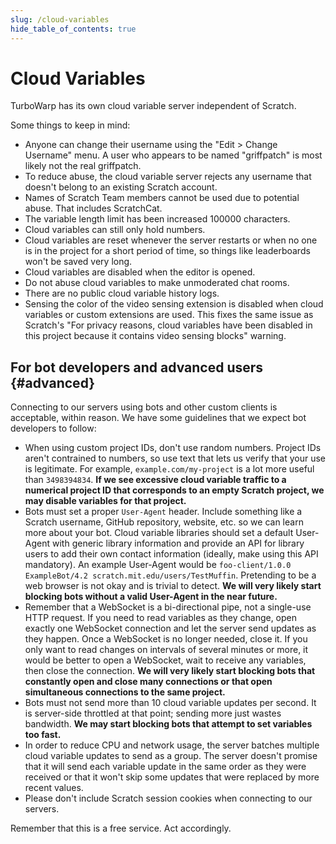 ```yaml
---
slug: /cloud-variables
hide_table_of_contents: true
---
```


# Cloud Variables

TurboWarp has its own cloud variable server independent of Scratch.

Some things to keep in mind:

 - Anyone can change their username using the "Edit > Change Username" menu. A user who appears to be named "griffpatch" is most likely not the real griffpatch.
 - To reduce abuse, the cloud variable server rejects any username that doesn't belong to an existing Scratch account.
 - Names of Scratch Team members cannot be used due to potential abuse. That includes ScratchCat.
 - The variable length limit has been increased 100000 characters.
 - Cloud variables can still only hold numbers.
 - Cloud variables are reset whenever the server restarts or when no one is in the project for a short period of time, so things like leaderboards won't be saved very long.
 - Cloud variables are disabled when the editor is opened.
 - Do not abuse cloud variables to make unmoderated chat rooms.
 - There are no public cloud variable history logs.
 - Sensing the color of the video sensing extension is disabled when cloud variables or custom extensions are used. This fixes the same issue as Scratch's "For privacy reasons, cloud variables have been disabled in this project because it contains video sensing blocks" warning.

## For bot developers and advanced users {#advanced}

Connecting to our servers using bots and other custom clients is acceptable, within reason. We have some guidelines that we expect bot developers to follow:

 * When using custom project IDs, don't use random numbers. Project IDs aren't contrained to numbers, so use text that lets us verify that your use is legitimate. For example, `example.com/my-project` is a lot more useful than `3498394834`. **If we see excessive cloud variable traffic to a numerical project ID that corresponds to an empty Scratch project, we may disable variables for that project.**
 * Bots must set a proper `User-Agent` header. Include something like a Scratch username, GitHub repository, website, etc. so we can learn more about your bot. Cloud variable libraries should set a default User-Agent with generic library information and provide an API for library users to add their own contact information (ideally, make using this API mandatory). An example User-Agent would be `foo-client/1.0.0 ExampleBot/4.2 scratch.mit.edu/users/TestMuffin`. Pretending to be a web browser is not okay and is trivial to detect. **We will very likely start blocking bots without a valid User-Agent in the near future.**
 * Remember that a WebSocket is a bi-directional pipe, not a single-use HTTP request. If you need to read variables as they change, open exactly one WebSocket connection and let the server send updates as they happen. Once a WebSocket is no longer needed, close it. If you only want to read changes on intervals of several minutes or more, it would be better to open a WebSocket, wait to receive any variables, then close the connection. **We will very likely start blocking bots that constantly open and close many connections or that open simultaneous connections to the same project.**
 * Bots must not send more than 10 cloud variable updates per second. It is server-side throttled at that point; sending more just wastes bandwidth. **We may start blocking bots that attempt to set variables too fast.**
 * In order to reduce CPU and network usage, the server batches multiple cloud variable updates to send as a group. The server doesn't promise that it will send each variable update in the same order as they were received or that it won't skip some updates that were replaced by more recent values.
 * Please don't include Scratch session cookies when connecting to our servers.

Remember that this is a free service. Act accordingly.
